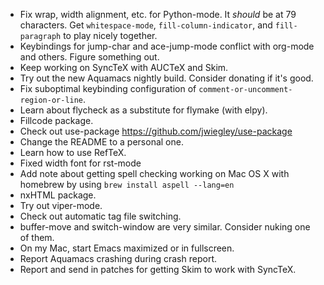 - Fix wrap, width alignment, etc. for Python-mode. It *should* be at 79
  characters. Get `whitespace-mode`, `fill-column-indicator`, and
  `fill-paragraph` to play nicely together.
- Keybindings for jump-char and ace-jump-mode conflict with
  org-mode and others. Figure something out.
- Keep working on SyncTeX with AUCTeX and Skim.
- Try out the new Aquamacs nightly build. Consider donating if it's good.
- Fix suboptimal keybinding configuration of
  `comment-or-uncomment-region-or-line`.
- Learn about flycheck as a substitute for flymake (with elpy).
- Fillcode package.
- Check out use-package https://github.com/jwiegley/use-package
- Change the README to a personal one.
- Learn how to use RefTeX.
- Fixed width font for rst-mode
- Add note about getting spell checking working on Mac OS X with
  homebrew by using `brew install aspell --lang=en`
- nxHTML package.
- Try out viper-mode.
- Check out automatic tag file switching.
- buffer-move and switch-window are very similar. Consider nuking one
  of them.
- On my Mac, start Emacs maximized or in fullscreen.
- Report Aquamacs crashing during crash report.
- Report and send in patches for getting Skim to work with SyncTeX.

